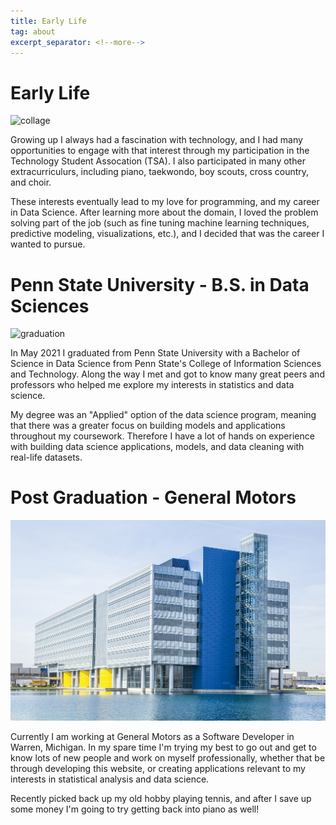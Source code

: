 ```yaml
---
title: Early Life
tag: about
excerpt_separator: <!--more-->
---
```


# Early Life

![collage](/imgs/collage.jpg)

Growing up I always had a fascination with technology, and I had many opportunities to engage with that interest through my participation in the Technology Student Assocation (TSA). I also participated in many other extracurriculurs, including piano, taekwondo, boy scouts, cross country, and choir.

These interests eventually lead to my love for programming, and my career in Data Science. After learning more about the domain, I loved the problem solving part of the job (such as fine tuning machine learning techniques, predictive modeling, visualizations, etc.), and I decided that was the career I wanted to pursue.

# Penn State University - B.S. in Data Sciences

![graduation](/imgs/graduation2.JPG)

In May 2021 I graduated from Penn State University with a Bachelor of Science in Data Science from Penn State's College of Information Sciences and Technology. Along the way I met and got to know many great peers and professors who helped me explore my interests in statistics and data science.

My degree was an "Applied" option of the data science program, meaning that there was a greater focus on building models and applications throughout my coursework. Therefore I have a lot of hands on experience with building data science applications, models, and data cleaning with real-life datasets.

# Post Graduation - General Motors

![tech center](/imgs/tech_center.jpg)

Currently I am working at General Motors as a Software Developer in Warren, Michigan. In my spare time I'm trying my best to go out and get to know lots of new people and work on myself professionally, whether that be through developing this website, or creating applications relevant to my interests in statistical analysis and data science.

Recently picked back up my old hobby playing tennis, and after I save up some money I'm going to try getting back into piano as well!

<!--more-->